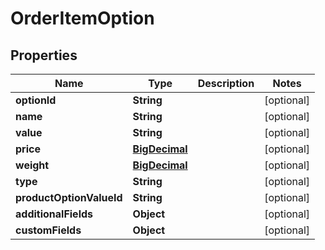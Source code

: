 

# OrderItemOption

## Properties

Name | Type | Description | Notes
------------ | ------------- | ------------- | -------------
**optionId** | **String** |  |  [optional]
**name** | **String** |  |  [optional]
**value** | **String** |  |  [optional]
**price** | [**BigDecimal**](BigDecimal.md) |  |  [optional]
**weight** | [**BigDecimal**](BigDecimal.md) |  |  [optional]
**type** | **String** |  |  [optional]
**productOptionValueId** | **String** |  |  [optional]
**additionalFields** | **Object** |  |  [optional]
**customFields** | **Object** |  |  [optional]




